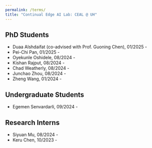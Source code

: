 ```yaml
---
permalink: /terms/
title: "Continual Edge AI Lab: CEAL @ UH"
---
```

## PhD Students

* Duaa Alshdaifat (co-advised with Prof. Guoning Chen), 01/2025 - 
* Pei-Chi Pan, 01/2025 - 
* Oyekunle Oshidele, 08/2024 -
* Kishan Rajput, 08/2024 - 
* Chad Weatherly, 08/2024 -
* Junchao Zhou, 08/2024 -
* Zheng Wang, 01/2024 -

## Undergraduate Students

* Egemen Senvardarli, 09/2024 - 

## Research Interns

* Siyuan Mu, 08/2024 -
* Keru Chen, 10/2023 -

